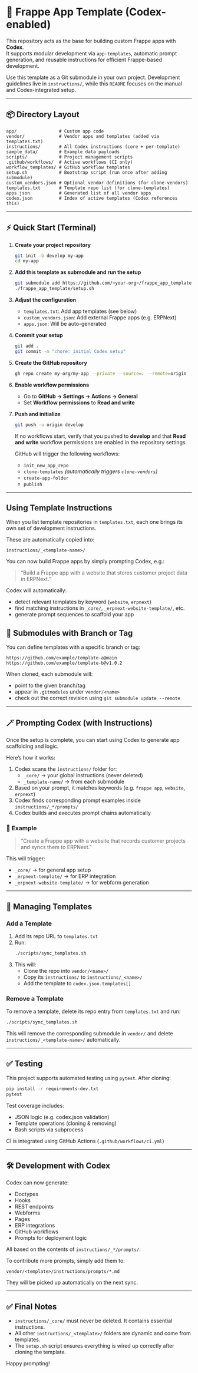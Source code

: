 # 🚀 Frappe App Template (Codex-enabled)

This repository acts as the base for building custom Frappe apps with **Codex**.  
It supports modular development via `app-templates`, automatic prompt generation, and reusable instructions for efficient Frappe-based development.

Use this template as a Git submodule in your own project. Development guidelines live in `instructions/`, while this `README` focuses on the manual and Codex-integrated setup.

---

## 📦 Directory Layout

```
app/                # Custom app code
vendor/             # Vendor apps and templates (added via templates.txt)
instructions/       # All Codex instructions (core + per-template)
sample_data/        # Example data payloads
scripts/            # Project management scripts
.github/workflows/  # Active workflows (CI only)
workflow_templates/ # GitHub workflow templates
setup.sh            # Bootstrap script (run once after adding submodule)
custom_vendors.json # Optional vendor definitions (for clone-vendors)
templates.txt       # Template repo list (for clone-templates)
apps.json           # Generated list of all vendor apps
codex.json          # Index of active templates (Codex references this)
```

---

## ⚡ Quick Start (Terminal)

1. **Create your project repository**
   ```bash
   git init -b develop my-app
   cd my-app
   ```

2. **Add this template as submodule and run the setup**
   ```bash
   git submodule add https://github.com/<your-org>/frappe_app_template
   ./frappe_app_template/setup.sh
   ```

3. **Adjust the configuration**
   - `templates.txt`: Add app templates (see below)
   - `custom_vendors.json`: Add external Frappe apps (e.g. ERPNext)
   - `apps.json`: Will be auto-generated

4. **Commit your setup**
   ```bash
   git add .
   git commit -m "chore: initial Codex setup"
   ```

5. **Create the GitHub repository**
   ```bash
   gh repo create my-org/my-app --private --source=. --remote=origin
   ```

6. **Enable workflow permissions**
   - Go to **GitHub → Settings → Actions → General**
   - Set **Workflow permissions** to **Read and write**

7. **Push and initialize**
   ```bash
   git push -u origin develop
   ```

   If no workflows start, verify that you pushed to **develop** and that
   **Read and write** workflow permissions are enabled in the repository
   settings.

   GitHub will trigger the following workflows:
   - `init_new_app_repo`
   - `clone-templates` *(automatically triggers `clone-vendors`)*
   - `create-app-folder`
   - `publish`

---

## Using Template Instructions

When you list template repositories in `templates.txt`, each one brings its own set of development instructions.

These are automatically copied into:

```
instructions/_<template-name>/
```

You can now build Frappe apps by simply prompting Codex, e.g.:

> “Build a Frappe app with a website that stores customer project data in ERPNext.”

Codex will automatically:
- detect relevant templates by keyword (`website`, `erpnext`)
- find matching instructions in `_core/`, `_erpnext-website-template/`, etc.
- generate prompt sequences to scaffold your app

## 🔖 Submodules with Branch or Tag

You can define templates with a specific branch or tag:

```
https://github.com/example/template-a@main
https://github.com/example/template-b@v1.0.2
```

When cloned, each submodule will:
- point to the given branch/tag
- appear in `.gitmodules` under `vendor/<name>`
- check out the correct revision using `git submodule update --remote`

---

## 🪄 Prompting Codex (with Instructions)

Once the setup is complete, you can start using Codex to generate app scaffolding and logic.

Here’s how it works:

1. Codex scans the `instructions/` folder for:
   - `_core/` → your global instructions (never deleted)
   - `_template-name/` → from each submodule
2. Based on your prompt, it matches keywords (e.g. `frappe app`, `website`, `erpnext`)
3. Codex finds corresponding prompt examples inside `instructions/_*/prompts/`
4. Codex builds and executes prompt chains automatically

### 💬 Example

> “Create a Frappe app with a website that records customer projects and syncs them to ERPNext.”

This will trigger:
- `_core/` → for general app setup
- `_erpnext-template/` → for ERP integration
- `_erpnext-website-template/` → for webform generation

---

## 🔁 Managing Templates

### Add a Template

1. Add its repo URL to `templates.txt`
2. Run:
   ```bash
   ./scripts/sync_templates.sh
   ```
3. This will:
   - Clone the repo into `vendor/<name>/`
   - Copy its `instructions/` to `instructions/_<name>/`
   - Add the template to `codex.json.templates[]`

### Remove a Template

To remove a template, delete its repo entry from `templates.txt` and run:
```bash
./scripts/sync_templates.sh
```
This will remove the corresponding submodule in `vendor/` and delete
`instructions/_<template-name>/` automatically.

---

## ✅ Testing

This project supports automated testing using `pytest`. After cloning:

```bash
pip install -r requirements-dev.txt
pytest
```

Test coverage includes:
- JSON logic (e.g. codex.json validation)
- Template operations (cloning & removing)
- Bash scripts via subprocess

CI is integrated using GitHub Actions (`.github/workflows/ci.yml`)

---

## 🛠️ Development with Codex

Codex can now generate:

- Doctypes
- Hooks
- REST endpoints
- Webforms
- Pages
- ERP integrations
- GitHub workflows
- Prompts for deployment logic

All based on the contents of `instructions/_*/prompts/`.

To contribute more prompts, simply add them to:
```
vendor/<template>/instructions/prompts/*.md
```

They will be picked up automatically on the next sync.

---

## ✅ Final Notes

- `instructions/_core/` must never be deleted. It contains essential instructions.
- All other `instructions/_<template>/` folders are dynamic and come from templates.
- The `setup.sh` script ensures everything is wired up correctly after cloning the template.

Happy prompting!
